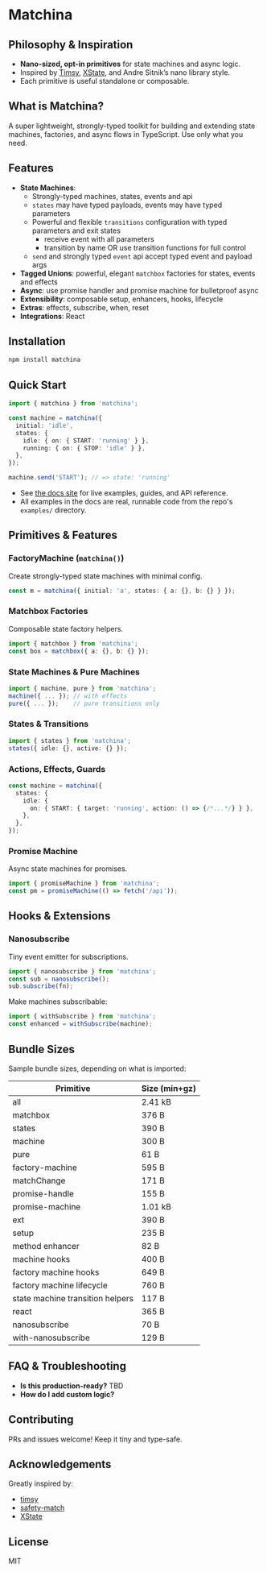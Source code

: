 # Matchina

## Philosophy & Inspiration

- **Nano-sized, opt-in primitives** for state machines and async logic.
- Inspired by [Timsy](https://github.com/streamich/timsy), [XState](https://xstate.js.org/), and Andre Sitnik’s nano library style.
- Each primitive is useful standalone or composable.

## What is Matchina?

A super lightweight, strongly-typed toolkit for building and extending state machines, factories, and async flows in TypeScript. Use only what you need.


## Features

- __State Machines__: 
  - Strongly-typed machines, states, events and api
  - `states` may have typed payloads, events may have typed parameters
  - Powerful and flexible `transitions` configuration with typed parameters and exit states
    - receive event with all parameters
    - transition by name OR use transition functions for full control
  - `send` and strongly typed `event` api accept typed event and payload args
- __Tagged Unions__: powerful, elegant `matchbox` factories for states, events and effects
- __Async__: use promise handler and promise machine for bulletproof async
- __Extensibility__: composable setup, enhancers, hooks, lifecycle
- __Extras__: effects, subscribe, when, reset
- __Integrations__: React

## Installation

```sh
npm install matchina
```

## Quick Start

```ts
import { matchina } from 'matchina';

const machine = matchina({
  initial: 'idle',
  states: {
    idle: { on: { START: 'running' } },
    running: { on: { STOP: 'idle' } },
  },
});

machine.send('START'); // => state: 'running'
```

- See [the docs site](https://winstonfassett.github.io/matchina/) for live examples, guides, and API reference.
- All examples in the docs are real, runnable code from the repo's `examples/` directory.


## Primitives & Features

### FactoryMachine (`matchina()`)
Create strongly-typed state machines with minimal config.

```ts
const m = matchina({ initial: 'a', states: { a: {}, b: {} } });
```

### Matchbox Factories
Composable state factory helpers.

```ts
import { matchbox } from 'matchina';
const box = matchbox({ a: {}, b: {} });
```

### State Machines & Pure Machines

```ts
import { machine, pure } from 'matchina';
machine({ ... }); // with effects
pure({ ... });    // pure transitions only
```

### States & Transitions

```ts
import { states } from 'matchina';
states({ idle: {}, active: {} });
```

### Actions, Effects, Guards

```ts
const machine = matchina({
  states: {
    idle: {
      on: { START: { target: 'running', action: () => {/*...*/} } },
    },
  },
});
```

### Promise Machine
Async state machines for promises.

```ts
import { promiseMachine } from 'matchina';
const pm = promiseMachine(() => fetch('/api'));
```

## Hooks & Extensions

### Nanosubscribe
Tiny event emitter for subscriptions.

```ts
import { nanosubscribe } from 'matchina';
const sub = nanosubscribe();
sub.subscribe(fn);
```

Make machines subscribable:

```ts
import { withSubscribe } from 'matchina';
const enhanced = withSubscribe(machine);
```


## Bundle Sizes

Sample bundle sizes, depending on what is imported:

| Primitive                   | Size (min+gz) |
|-----------------------------|---------------|
| all                         | 2.41 kB       |
| matchbox                    | 376 B         |
| states                      | 390 B         |
| machine                     | 300 B         |
| pure                        | 61 B          |
| factory-machine             | 595 B         |
| matchChange                 | 171 B         |
| promise-handle              | 155 B         |
| promise-machine             | 1.01 kB       |
| ext                         | 390 B         |
| setup                       | 235 B         |
| method enhancer             | 82 B          |
| machine hooks               | 400 B         |
| factory machine hooks       | 649 B         |
| factory machine lifecycle   | 760 B         |
| state machine transition helpers | 117 B    |
| react                       | 365 B         |
| nanosubscribe               | 70 B          |
| with-nanosubscribe          | 129 B         |

## FAQ & Troubleshooting

- **Is this production-ready?** TBD
- **How do I add custom logic?** 

## Contributing

PRs and issues welcome! Keep it tiny and type-safe.


## Acknowledgements

Greatly inspired by:

- [timsy](https://github.com/christianalfoni/timsy)
- [safety-match](https://github.com/suchipi/safety-match)
- [XState](https://github.com/statelyai/xstate)

## License

MIT
